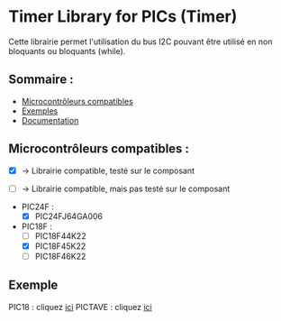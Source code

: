 # Timer Library for PICs (Timer)

Cette librairie permet l'utilisation du bus I2C pouvant être utilisé en non bloquants ou
bloquants (while).


## Sommaire :
- [Microcontrôleurs compatibles](#microcontrôleurs-compatibles-) 
- [Exemples](#exemple)
- [Documentation](#Documentation)

## Microcontrôleurs compatibles :
- [x] -> Librairie compatible, testé sur le composant
- [ ] -> Librairie compatible, mais pas testé sur le composant


- PIC24F :
	- [x] PIC24FJ64GA006
- PIC18F :
	- [ ] PIC18F44K22
	- [x] PIC18F45K22
	- [ ] PIC18F46K22

## Exemple

PIC18   : cliquez [ici](/I2C/exemple/PIC18/exemple_I2C_Master.X)
PICTAVE : cliquez [ici](/I2C/exemple/PICTAVE/exemple_I2C_Master.X)
